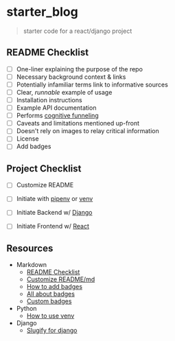 starter_blog
==================
> starter code for a react/django project


README Checklist
---
- [ ] One-liner explaining the purpose of the repo
- [ ] Necessary background context & links
- [ ] Potentially infamiliar terms link to informative sources
- [ ] Clear, *runnable* example of usage
- [ ] Installation instructions
- [ ] Example API documentation
- [ ] Performs [cognitive funneling](https://github.com/noffle/art-of-readme#cognitive-funneling)
- [ ] Caveats and limitations mentioned up-front
- [ ] Doesn't rely on images to relay critical information
- [ ] License
- [ ] Add badges

Project Checklist
---
- [ ] Customize README
- [ ] Initiate with [pipenv](https://pypi.org/project/pipenv/) or [venv](https://docs.python.org/3/library/venv.html)
- [ ] Initiate Backend w/ [Django](https://docs.djangoproject.com/en/3.1/intro/tutorial01/)
- [ ] Initiate Frontend w/ [React](https://reactjs.org/docs/create-a-new-react-app.html)



Resources
---
- Markdown
  - [README Checklist](https://github.com/noffle/art-of-readme)
  - [Customize README/md](https://sourceforge.net/p/thinwhiteline/wiki/markdown_syntax/)
  - [How to add badges](https://www.codeblocq.com/2016/04/Add-a-build-passing-badge-to-your-github-repository/)
  - [All about badges](https://medium.com/better-programming/add-badges-to-a-github-repository-716d2988dc6a)
  - [Custom badges](https://shields.io/)
- Python
  - [How to use venv](https://sourabhbajaj.com/mac-setup/Python/virtualenv.html)
- Django
  - [Slugify for django](https://docs.djangoproject.com/en/3.1/ref/utils/#module-django.utils.text)

